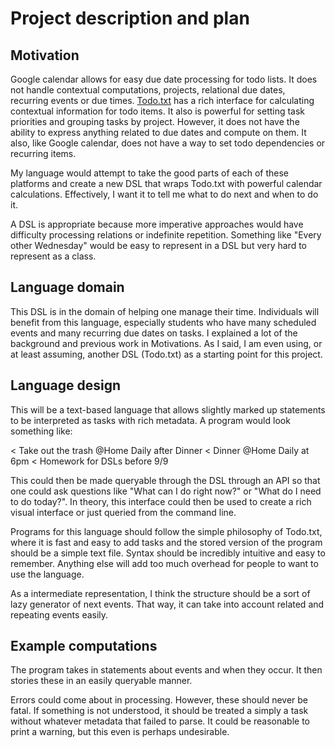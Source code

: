 # Project description and plan

## Motivation

Google calendar allows for easy due date processing
for todo lists. It does not handle contextual
computations, projects, relational due dates, recurring
events
or due times. [Todo.txt](todotxt.com)
has a rich interface for 
calculating contextual information for todo
items. It also is powerful for setting task 
priorities and grouping tasks by project.
However, it does not have the ability
to express anything related to due dates and
compute on them. It also, like Google calendar,
does not have a way to set todo dependencies or
recurring items.

My language would attempt to take the good parts
of each of these platforms and create a new DSL
that wraps Todo.txt with powerful calendar 
calculations. Effectively, I want it to tell me
what to do next and when to do it.

A DSL is appropriate because more imperative 
approaches would have difficulty processing
relations or indefinite repetition. Something like
"Every other Wednesday" would be easy to represent
in a DSL but very hard to represent as a class.

## Language domain

This DSL is in the domain of helping one manage their time.
Individuals will benefit from this language, especially
students who have many scheduled events and many recurring
due dates on tasks. I explained a lot of the background and
previous work in Motivations. As I said, I am even using,
or at least assuming, another DSL (Todo.txt) as a starting 
point for this 
project.

## Language design

This will be a text-based language that allows
slightly marked up statements to be interpreted 
as tasks with rich metadata. A program 
would look something like:

< Take out the trash @Home Daily after Dinner
< Dinner @Home Daily at 6pm
< Homework for DSLs before 9/9

This could then be made queryable through the DSL
through an API so that one could ask questions like 
"What can I do right now?" or "What do I need to do
today?". In theory, this interface could then be 
used to create a rich visual interface or just 
queried from the command line.

Programs for this language should follow the simple 
philosophy of Todo.txt, where it is fast and easy to
add tasks and the stored version of the program should
be a simple text file. Syntax should be incredibly 
intuitive and easy to remember. Anything else will add
too much overhead for people to want to use the 
language. 

As a intermediate representation, I think the structure
should be a sort of lazy generator of next events.
That way, it can take into account related and
repeating events easily.

## Example computations

The program takes in statements about events and
when they occur. It then stories these in an easily 
queryable manner.

Errors could come about in processing. However, these
should never be fatal. If something is not understood,
it should be treated a simply a task without whatever
metadata that failed to parse. It could be reasonable 
to print a warning, but this even is perhaps undesirable.
